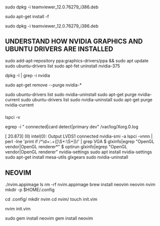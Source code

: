 
####
sudo dpkg -i teamviewer_12.0.76279_i386.deb 


sudo apt-get install -f


sudo dpkg -i teamviewer_12.0.76279_i386.deb 
#####


## UNDERSTAND HOW NVIDIA GRAPHICS AND UBUNTU DRIVERS ARE INSTALLED

sudo add-apt-repository ppa:graphics-drivers/ppa && sudo apt update
sudo ubuntu-drivers list
sudo apt-fet uninstall nvidia-375

dpkg -l | grep -i nvidia



sudo apt-get remove --purge nvidia-*


sudo ubuntu-drivers list
sudo nvidia-uninstall
sudo apt-get purge nvidia-current
sudo ubuntu-drivers list
sudo nvidia-uninstall
sudo apt-get purge nvidia-current

###
lspci -v

egrep -i " connected|card detect|primary dev" /var/log/Xorg.0.log

[    20.873] (II) intel(0): Output LVDS1 connected
nvidia-smi -a
lspci -vnnn | perl -lne 'print if /^\d+\:.+(\[\S+\:\S+\])/' | grep VGA
$ glxinfo|egrep "OpenGL vendor|OpenGL renderer*"
$ optirun glxinfo|egrep "OpenGL vendor|OpenGL renderer"
nvidia-settings
sudo apt install nvidia-settings
sudo apt-get install mesa-utils
glxgears
sudo nvidia-uninstall



## NEOVIM
./nvim.appimage
ls
rm -rf nvim.appimage 
brew install neovim
neovim
nvim
mkdir -p $HOME/.config

cd .config/
mkdir nvim
cd nvim/
touch init.vim

nvim init.vim 

sudo gem install neovim
gem install neovim



